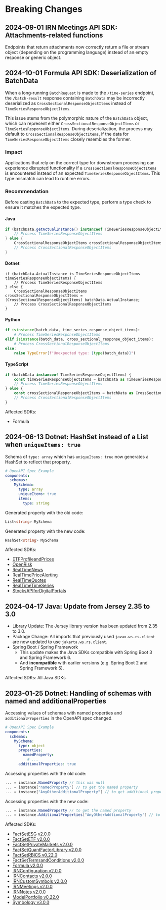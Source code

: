 # Breaking Changes

## 2024-09-01 IRN Meetings API SDK: Attachments-related functions

Endpoints that return attachments now correctly return a file or stream object (depending on the programming language) instead of an empty response or generic object.

## 2024-10-01 Formula API SDK: Deserialization of BatchData

When a long-running `BatchRequest` is made to the `/time-series` endpoint, the `/batch-result` response containing `BatchData` may be incorrectly deserialized as `CrossSectionalResponseObjectItems` instead of `TimeSeriesResponseObjectItems`.

This issue stems from the polymorphic nature of the `BatchData` object, which can represent either `CrossSectionalResponseObjectItems` or `TimeSeriesResponseObjectItems`. During deserialization, the process may default to `CrossSectionalResponseObjectItems`, if the data for `TimeSeriesResponseObjectItems` closely resembles the former.

### Impact

Applications that rely on the correct type for downstream processing can experience disrupted functionality if a `CrossSectionalResponseObjectItems` is encountered instead of an expected `TimeSeriesResponseObjectItems`. This type mismatch can lead to runtime errors.

### Recommendation

Before casting `BatchData` to the expected type, perform a type check to ensure it matches the expected type.

#### Java

```java
if (batchData.getActualInstance() instanceof TimeSeriesResponseObjectItems) {
    // Process TimeSeriesResponseObjectItems
} else {
    CrossSectionalResponseObjectItems crossSectionalResponseObjectItems = (CrossSectionalResponseObjectItems) batchData.getActualInstance();
    // Process CrossSectionalResponseObjectItems
}
```

#### Dotnet

```dotnet
if (batchData.ActualInstance is TimeSeriesResponseObjectItems timeSeriesResponseObjectItems) {
    // Process TimeSeriesResponseObjectItems
} else {
    CrossSectionalResponseObjectItems crossSectionalResponseObjectItems = (CrossSectionalResponseObjectItems) batchData.ActualInstance;
    // Process CrossSectionalResponseObjectItems
}
```

#### Python

```python
if isinstance(batch_data, time_series_response_object_items):
    # Process TimeSeriesResponseObjectItems
elif isinstance(batch_data, cross_sectional_response_object_items):
    # Process CrossSectionalResponseObjectItems
else:
    raise TypeError(f"Unexpected type: {type(batch_data)}")

```

#### TypeScript

```typescript
if (batchData instanceof TimeSeriesResponseObjectItems) {
    const timeSeriesResponseObjectItems = batchData as TimeSeriesResponseObjectItems;
    // Process TimeSeriesResponseObjectItems
} else {
    const crossSectionalResponseObjectItems = batchData as CrossSectionalResponseObjectItems;
    // Process CrossSectionalResponseObjectItems
}
```

Affected SDKs:
* Formula

## 2024-06-13 Dotnet: HashSet instead of a List when `uniqueItems: true`

Schema of `type: array` which has `uniqueItems: true` now generates a HashSet to reflect that property.

```yaml
# OpenAPI Spec Example
components:
  schemas:
    MySchema:
      type: array
      uniqueItems: true
      items:
        type: string
```

Generated property with the old code:

```cs
List<string> MySchema
```

Generated property with the new code:

```cs
HashSet<string> MySchema
```

Affected SDKs:
* [ETFProfileandPrices](./code/dotnet/ETFProfileandPrices/v2)
* [OpenRisk](./code/dotnet/OpenRisk/v1)
* [RealTimeNews](./code/dotnet/RealTimeNews/v3)
* [RealTimePriceAlerting](./code/dotnet/RealTimePriceAlerting/v3)
* [RealTimeQuotes](./code/dotnet/RealTimeQuotes/v3)
* [RealTimeTimeSeries](./code/dotnet/RealTimeTimeSeries/v3)
* [StocksAPIforDigitalPortals](./code/dotnet/StocksAPIforDigitalPortals/v3)

## 2024-04-17 Java: Update from Jersey 2.35 to 3.0

* Library Update: The Jersey library version has been updated from 2.35 to 3.0.
* Package Change: All imports that previously used `javax.ws.rs.client` are now updated to use `jakarta.ws.rs.client`.
* Spring Boot / Spring Framework
  * This update makes the Java SDKs compatible with Spring Boot 3 and Spring Framework 6.
  * And **incompatible** with earlier versions (e.g. Spring Boot 2 and Spring Framework 5).

Affected SDKs: All Java SDKs

## 2023-01-25 Dotnet: Handling of schemas with named and additionalProperties

Accessing values of schemas with named properties and `additionalProperties` in the OpenAPI spec changed.

```yaml
# OpenAPI Spec Example
components:
  schemas:
    MySchema:
      type: object
      properties:
        namedProperty:
          # ...
      additionalProperties: true
```

Accessing properties with the old code:

```cs
... = instance.NamedProperty // this was null
... = instance["namedProperty"] // to get the named property
... = instance["AnyOtherAdditionalProperty"] // to get additional properties
```

Accessing properties with the new code:

```cs
... = instance.NamedProperty // to get the named property
... = instance.AdditionalProperties["AnyOtherAddtionalProperty"] // to get additional properties
```

Affected SDKs:
* [FactSetESG v2.0.0](./code/dotnet/FactSetESG/v1)
* [FactSetETF v2.0.0](./code/dotnet/FactSetETF/v1)
* [FactSetPrivateMarkets v2.0.0](./code/dotnet/FactSetPrivateMarkets/v1)
* [FactSetQuantFactorLibrary v2.0.0](./code/dotnet/FactSetQuantFactorLibrary/v1)
* [FactSetRBICS v0.22.0](./code/dotnet/FactSetRBICS/v1)
* [FactSetTermsandConditions v2.0.0](./code/dotnet/FactSetTermsandConditions/v1)
* [Formula v2.0.0](./code/dotnet/Formula/v1)
* [IRNConfiguration v2.0.0](./code/dotnet/IRNConfiguration/v1)
* [IRNContacts v2.0.0](./code/dotnet/IRNContacts/v1)
* [IRNCustomSymbols v2.0.0](./code/dotnet/IRNCustomSymbols/v1)
* [IRNMeetings v2.0.0](./code/dotnet/IRNMeetings/v1)
* [IRNNotes v2.0.0](./code/dotnet/IRNNotes/v1)
* [ModelPortfolio v0.22.0](./code/dotnet/ModelPortfolio/v3)
* [Symbology v3.0.0](./code/dotnet/Symbology/v3)
